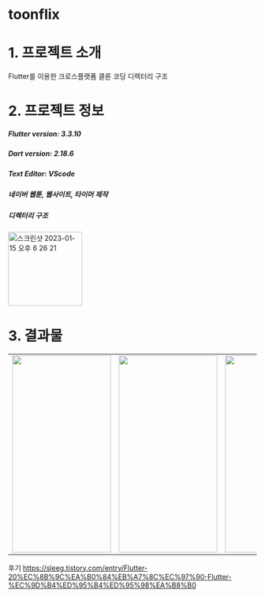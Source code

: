 

# toonflix

# 1. 프로젝트 소개
Flutter를 이용한 크로스플랫폼 클론 코딩
디렉터리 구조
# 2.  프로젝트 정보
##### Flutter version: 3.3.10
##### Dart version: 2.18.6
##### Text Editor: VScode
##### 네이버 웹툰, 웹사이트, 타이머 제작  
##### 디렉터리 구조
<img width="150" alt="스크린샷 2023-01-15 오후 6 26 21" src="https://user-images.githubusercontent.com/96710732/212533886-286191bd-0cff-4dfa-a629-10159cbe71fe.png">

# 3. 결과물
<table>
  <tr>
    <td>  <img src = "https://user-images.githubusercontent.com/96710732/212257183-767c80fc-9f3d-410f-8968-c13e7a01e5eb.png" width="200" height="400"/> </td><td> <img align="center" src = "https://user-images.githubusercontent.com/96710732/212273475-9fe37763-7bb0-4dc2-8a8b-6d4b627e2df9.png" width="200" height="400"/></td>
    <td> <img src ="https://user-images.githubusercontent.com/96710732/212533773-4c048085-a6cf-42bf-8b6a-f271cea2096d.png" width="200" height="400"/>
  </td>
  <td> <img src ="https://user-images.githubusercontent.com/96710732/212533860-cf0a718e-1051-4a7d-b681-ee1ed307d5c3.png" width="200" height="400"/>
  </td>
 </tr>
</table>

 후기 
 https://sleeg.tistory.com/entry/Flutter-20%EC%8B%9C%EA%B0%84%EB%A7%8C%EC%97%90-Flutter-%EC%9D%B4%ED%95%B4%ED%95%98%EA%B8%B0


